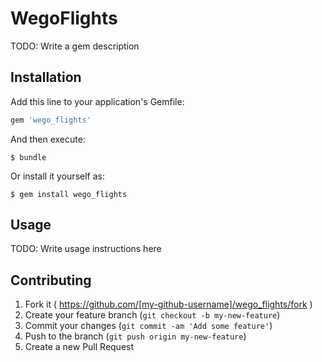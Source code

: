 # WegoFlights

TODO: Write a gem description

## Installation

Add this line to your application's Gemfile:

```ruby
gem 'wego_flights'
```

And then execute:

    $ bundle

Or install it yourself as:

    $ gem install wego_flights

## Usage

TODO: Write usage instructions here

## Contributing

1. Fork it ( https://github.com/[my-github-username]/wego_flights/fork )
2. Create your feature branch (`git checkout -b my-new-feature`)
3. Commit your changes (`git commit -am 'Add some feature'`)
4. Push to the branch (`git push origin my-new-feature`)
5. Create a new Pull Request
